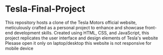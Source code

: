 # Tesla-Final-Project
This repository hosts a clone of the Tesla Motors official website, meticulously crafted as a personal project to enhance and showcase front-end development skills. Created using HTML, CSS, and JavaScript, this project replicates the user interface and design elements of Tesla's website
Plesase open it only on laptop/desktop this website is not responsive for mobile device
